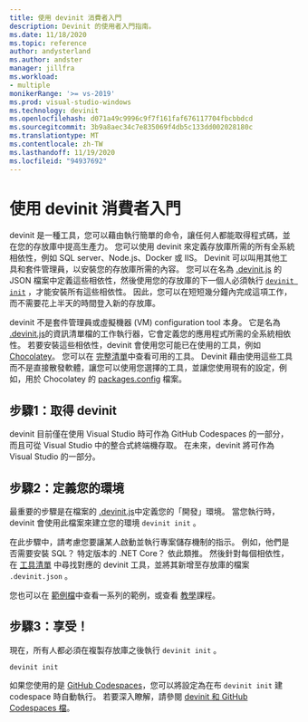 ```yaml
---
title: 使用 devinit 消費者入門
description: Devinit 的使用者入門指南。
ms.date: 11/18/2020
ms.topic: reference
author: andysterland
ms.author: andster
manager: jillfra
ms.workload:
- multiple
monikerRange: '>= vs-2019'
ms.prod: visual-studio-windows
ms.technology: devinit
ms.openlocfilehash: d071a49c9996c9f7f161faf676117704fbcbbdcd
ms.sourcegitcommit: 3b9a8aec34c7e835069f4db5c133dd002028180c
ms.translationtype: MT
ms.contentlocale: zh-TW
ms.lasthandoff: 11/19/2020
ms.locfileid: "94937692"
---
```

# <a name="getting-started-with-devinit"></a>使用 devinit 消費者入門

devinit 是一種工具，您可以藉由執行簡單的命令，讓任何人都能取得程式碼，並在您的存放庫中提高生產力。 您可以使用 devinit 來定義存放庫所需的所有全系統相依性，例如 SQL server、Node.js、Docker 或 IIS。 Devinit 可以叫用其他工具和套件管理員，以安裝您的存放庫所需的內容。 您可以在名為 [.devinit.js](devinit-json.md) 的 JSON 檔案中定義這些相依性，然後使用您的存放庫的下一個人必須執行 [`devinit init`](devinit-commands.md#init) ，才能安裝所有這些相依性。 因此，您可以在短短幾分鐘內完成這項工作，而不需要花上半天的時間登入新的存放庫。

devinit 不是套件管理員或虛擬機器 (VM) configuration tool 本身。 它是名為 [.devinit.js](devinit-json.md)的資訊清單檔的工作執行器，它會定義您的應用程式所需的全系統相依性。 若要安裝這些相依性，devinit 會使用您可能已在使用的工具，例如 [Chocolatey](https://chocolatey.org)。 您可以在 [完整清單](devinit-tool-list.md)中查看可用的工具。 Devinit 藉由使用這些工具而不是直接散發軟體，讓您可以使用您選擇的工具，並讓您使用現有的設定，例如，用於 Chocolatey 的 [packages.config](https://chocolatey.org/docs/commands-install#packagesconfig) 檔案。  

## <a name="step-1-get-devinit"></a>步驟1：取得 devinit

devinit 目前僅在使用 Visual Studio 時可作為 GitHub Codespaces 的一部分，而且可從 Visual Studio 中的整合式終端機存取。 在未來，devinit 將可作為 Visual Studio 的一部分。

## <a name="step-2-define-your-environment"></a>步驟2：定義您的環境

最重要的步驟是在檔案的 [.devinit.js](devinit-json.md)中定義您的「開發」環境。 當您執行時，devinit 會使用此檔案來建立您的環境 `devinit init` 。

在此步驟中，請考慮您要讓某人啟動並執行專案儲存機制的指示。 例如，他們是否需要安裝 SQL？ 特定版本的 .NET Core？ 依此類推。 然後針對每個相依性，在 [工具清單](devinit-tool-list.md) 中尋找對應的 devinit 工具，並將其新增至存放庫的檔案 `.devinit.json` 。

您也可以在 [範例檔](sample-readme.md)中查看一系列的範例，或查看 [教學](tutorial.md)課程。

## <a name="step-3-enjoy"></a>步驟3：享受！

現在，所有人都必須在複製存放庫之後執行 `devinit init` 。

```console
devinit init
```

如果您使用的是 [GitHub Codespaces](https://github.com/features/codespaces)，您可以將設定為在布 `devinit init` 建 codespace 時自動執行。 若要深入瞭解，請參閱 [devinit 和 GitHub Codespaces 檔](devinit-and-codespaces.md)。
